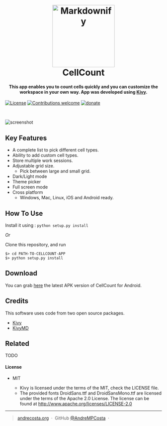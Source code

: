 <h1 align="center">
  <br>
  <a href="http://www.amitmerchant.com/electron-markdownify"><img src="https://raw.githubusercontent.com/amitmerchant1990/electron-markdownify/master/img/markdownify.png" alt="Markdownify" width="200"></a>
  <br>
  CellCount
  <br>
</h1>

<h4 align="center">This app enables you to count cells quickly and you can customize the workspace in your own way. App was developed using <a href="http://kivy.org" target="_blank">Kivy</a>.</h4>



[![License](https://img.shields.io/badge/license-MIT%20License-yellowgreen.svg)](https://opensource.org/licenses/MIT)
[![Contributions welcome](https://img.shields.io/badge/contributions-welcome-brightgreen.svg)]()
[![donate](https://img.shields.io/badge/$-donate-blue.svg)](https://www.paypal.me/andrempcosta)

<br>

![screenshot](https://puu.sh/wdug1/0d28008080.png)

## Key Features

* A complete list to pick different cell types.
* Ability to add custom cell types.
* Store multiple work sessions.
* Adjustable grid size.
  - Pick between large and small grid.
* Dark/Light mode
* Theme picker
* Full screen mode
* Cross platform
  - Windows, Mac, Linux, iOS and Android ready.

## How To Use

Install it using : `python setup.py install`

*Or*

Clone this repository, and run

```
$> cd PATH-TO-CELLCOUNT-APP
$> python setup.py install
```

## Download

You can grab [here](https://github.com/amitmerchant1990/electron-markdownify/releases/tag/v1.2.0) the latest APK version of CellCount for Android.

## Credits

This software uses code from two open source packages.

- [Kivy](http://kivy.org)
- [KivyMD](https://https://gitlab.com/kivymd/KivyMD/)

## Related

TODO

#### License
* MIT

  - Kivy is licensed under the terms of the MIT, check the LICENSE file.
  - The provided fonts DroidSans.ttf and DroidSansMono.ttf are licensed under
  the terms of the Apache 2.0 License. The license can be found at
  http://www.apache.org/licenses/LICENSE-2.0

---

> [andrecosta.org](https://www.andrecosta.org) &nbsp;&middot;&nbsp;
> GitHub [@AndreMPCosta](https://github.com/AndreMPCosta) &nbsp;&middot;&nbsp;